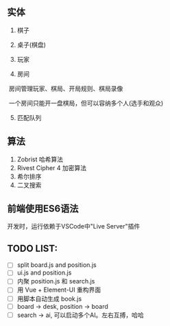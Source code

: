 ## 实体

1. 棋子

2. 桌子(棋盘)

3. 玩家

4. 房间

​	房间管理玩家、棋局、开局规则、棋局录像

​	一个房间只能开一盘棋局，但可以容纳多个人(选手和观众)

5. 匹配队列



## 算法

1. Zobrist 哈希算法
2. Rivest Cipher 4 加密算法
3.  希尔排序
4.  二叉搜索


## 前端使用ES6语法

开发时，运行依赖于VSCode中"Live Server"插件

## TODO LIST:
- [ ] split board.js and position.js
- [ ] ui.js and position.js
- [ ] 内聚 position.js 和 search.js
- [ ] 用 Vue + Element-UI 重构界面
- [ ] 用脚本自动生成 book.js
- [ ] board -> desk, position -> board
- [ ] search -> ai, 可以启动多个AI。左右互搏，哈哈
